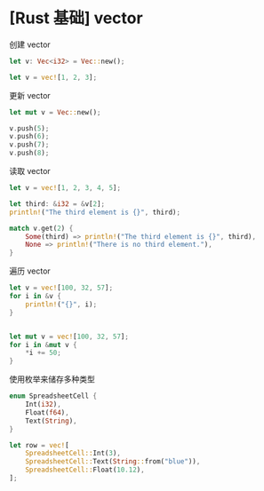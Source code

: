 # [Rust 基础] vector

创建 vector

```rust
let v: Vec<i32> = Vec::new();

let v = vec![1, 2, 3];
```

更新 vector

```rust
let mut v = Vec::new();

v.push(5);
v.push(6);
v.push(7);
v.push(8);
```

读取 vector

```rust
let v = vec![1, 2, 3, 4, 5];

let third: &i32 = &v[2];
println!("The third element is {}", third);

match v.get(2) {
    Some(third) => println!("The third element is {}", third),
    None => println!("There is no third element."),
}
```

遍历 vector

```rust
let v = vec![100, 32, 57];
for i in &v {
    println!("{}", i);
}


let mut v = vec![100, 32, 57];
for i in &mut v {
    *i += 50;
}
```

使用枚举来储存多种类型

```rust
enum SpreadsheetCell {
    Int(i32),
    Float(f64),
    Text(String),
}

let row = vec![
    SpreadsheetCell::Int(3),
    SpreadsheetCell::Text(String::from("blue")),
    SpreadsheetCell::Float(10.12),
];
```
